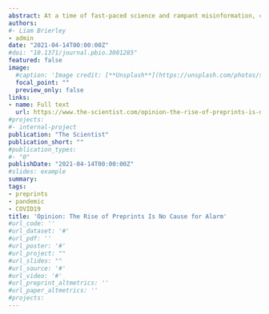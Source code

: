 ```yaml
---
abstract: At a time of fast-paced science and rampant misinformation, can we trust the non–peer-reviewed literature?
authors:
#- Liam Brierley
- admin
date: "2021-04-14T00:00:00Z"
#doi: "10.1371/journal.pbio.3001285"
featured: false
image:
  #caption: 'Image credit: [**Unsplash**](https://unsplash.com/photos/s9CC2SKySJM)'
  focal_point: ""
  preview_only: false
links:
- name: Full text
  url: https://www.the-scientist.com/opinion-the-rise-of-preprints-is-no-cause-for-alarm-68667
#projects:
#- internal-project
publication: "The Scientist"
publication_short: ""
#publication_types:
#- "0"
publishDate: "2021-04-14T00:00:00Z"
#slides: example
summary: 
tags:
- preprints
- pandemic
- COVID19
title: 'Opinion: The Rise of Preprints Is No Cause for Alarm'
#url_code: ''
#url_dataset: '#'
#url_pdf: ''
#url_poster: '#'
#url_project: ""
#url_slides: ""
#url_source: '#'
#url_video: '#'
#url_preprint_altmetrics: ''
#url_paper_altmetrics: ''
#projects:
---
```


